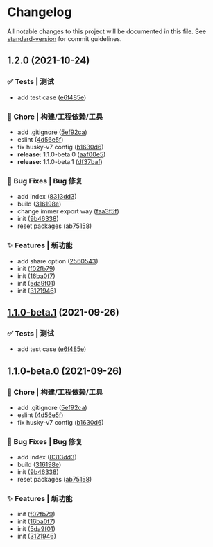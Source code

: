 # Changelog

All notable changes to this project will be documented in this file. See [standard-version](https://github.com/conventional-changelog/standard-version) for commit guidelines.

## 1.2.0 (2021-10-24)


### ✅ Tests | 测试

* add test case ([e6f485e](https://github.com/Keylenn/cohookjs/commit/e6f485e7c89e7dac2958012f24c0c8562598ba5d))


### 🚀 Chore | 构建/工程依赖/工具

* add .gitignore ([5ef92ca](https://github.com/Keylenn/cohookjs/commit/5ef92ca43327bf7bf6d43e86758d88a3e95d2d2a))
* eslint ([4d56e5f](https://github.com/Keylenn/cohookjs/commit/4d56e5f0a0b1a99bb787e9152c9dae06169682fe))
* fix husky-v7 config ([b1630d6](https://github.com/Keylenn/cohookjs/commit/b1630d6b1887d3ca29579e54319cd2818d39ba1e))
* **release:** 1.1.0-beta.0 ([aaf00e5](https://github.com/Keylenn/cohookjs/commit/aaf00e5b6c3be8d2dffd4cc3b4c1cf267900e665))
* **release:** 1.1.0-beta.1 ([df37baf](https://github.com/Keylenn/cohookjs/commit/df37baf8155b5bf67272724a00c8f9d255004700))


### 🐛 Bug Fixes | Bug 修复

* add index ([8313dd3](https://github.com/Keylenn/cohookjs/commit/8313dd341fc51843b60bcfd7e11d99fe0155b86f))
* build ([316198e](https://github.com/Keylenn/cohookjs/commit/316198e33e39ec0fc31c8292787865d842801c08))
* change immer export way ([faa3f5f](https://github.com/Keylenn/cohookjs/commit/faa3f5fb8e3c1bcf033f26b941d602d3604bc73a))
* init ([9b46338](https://github.com/Keylenn/cohookjs/commit/9b4633825a8b18e066ab1ba5f09ef85ec4e0ab60))
* reset packages ([ab75158](https://github.com/Keylenn/cohookjs/commit/ab75158999acbca6c582a85f3abc23f7bc39e546))


### ✨ Features | 新功能

* add share option ([2560543](https://github.com/Keylenn/cohookjs/commit/2560543fa842d5d74650e7bc560b25f15ef6adcb))
* init ([f02fb79](https://github.com/Keylenn/cohookjs/commit/f02fb7997d39265c7b5bc03cdbddab3517cfa257))
* init ([16ba0f7](https://github.com/Keylenn/cohookjs/commit/16ba0f760a09ffd178b49b6fe4187484590dc98c))
* init ([5da9f01](https://github.com/Keylenn/cohookjs/commit/5da9f0120f88c62600c66029941a80cb4122d20c))
* init ([3121946](https://github.com/Keylenn/cohookjs/commit/312194675379894f80917d4536cef264d7b9e8a4))

## [1.1.0-beta.1](https://github.com/Keylenn/cohookjs/compare/v1.1.0-beta.0...v1.1.0-beta.1) (2021-09-26)


### ✅ Tests | 测试

* add test case ([e6f485e](https://github.com/Keylenn/cohookjs/commit/e6f485e7c89e7dac2958012f24c0c8562598ba5d))

## 1.1.0-beta.0 (2021-09-26)


### 🚀 Chore | 构建/工程依赖/工具

* add .gitignore ([5ef92ca](https://github.com/Keylenn/cohookjs/commit/5ef92ca43327bf7bf6d43e86758d88a3e95d2d2a))
* eslint ([4d56e5f](https://github.com/Keylenn/cohookjs/commit/4d56e5f0a0b1a99bb787e9152c9dae06169682fe))
* fix husky-v7 config ([b1630d6](https://github.com/Keylenn/cohookjs/commit/b1630d6b1887d3ca29579e54319cd2818d39ba1e))


### 🐛 Bug Fixes | Bug 修复

* add index ([8313dd3](https://github.com/Keylenn/cohookjs/commit/8313dd341fc51843b60bcfd7e11d99fe0155b86f))
* build ([316198e](https://github.com/Keylenn/cohookjs/commit/316198e33e39ec0fc31c8292787865d842801c08))
* init ([9b46338](https://github.com/Keylenn/cohookjs/commit/9b4633825a8b18e066ab1ba5f09ef85ec4e0ab60))
* reset packages ([ab75158](https://github.com/Keylenn/cohookjs/commit/ab75158999acbca6c582a85f3abc23f7bc39e546))


### ✨ Features | 新功能

* init ([f02fb79](https://github.com/Keylenn/cohookjs/commit/f02fb7997d39265c7b5bc03cdbddab3517cfa257))
* init ([16ba0f7](https://github.com/Keylenn/cohookjs/commit/16ba0f760a09ffd178b49b6fe4187484590dc98c))
* init ([5da9f01](https://github.com/Keylenn/cohookjs/commit/5da9f0120f88c62600c66029941a80cb4122d20c))
* init ([3121946](https://github.com/Keylenn/cohookjs/commit/312194675379894f80917d4536cef264d7b9e8a4))
